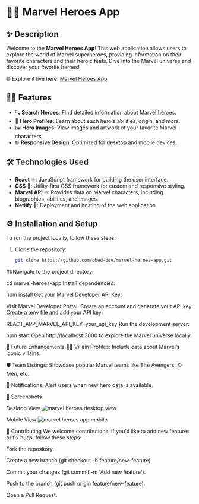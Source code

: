 # 🦸‍♂️ Marvel Heroes App

## ✨ Description

Welcome to the **Marvel Heroes App**! This web application allows users to explore the world of Marvel superheroes, providing information on their favorite characters and their heroic feats. Dive into the Marvel universe and discover your favorite heroes! 

🌐 Explore it live here: [Marvel Heroes App](https://obed-dev-heroes-app.netlify.app/Marvel)

## 🦸‍♀️ Features

- 🔍 **Search Heroes**: Find detailed information about Marvel heroes.
- 📖 **Hero Profiles**: Learn about each hero's abilities, origin, and more.
- 🖼️ **Hero Images**: View images and artwork of your favorite Marvel characters.
- 🌐 **Responsive Design**: Optimized for desktop and mobile devices.

## 🛠️ Technologies Used

- **React** ⚛️: JavaScript framework for building the user interface.
- **CSS** 🎨: Utility-first CSS framework for custom and responsive styling.
- **Marvel API** 🔥: Provides data on Marvel characters, including biographies, abilities, and images.
- **Netlify** 🚀: Deployment and hosting of the web application.

## ⚙️ Installation and Setup

To run the project locally, follow these steps:

1. Clone the repository:

   ```bash
   git clone https://github.com/obed-dev/marvel-heroes-app.git
##Navigate to the project directory:


cd marvel-heroes-app
Install dependencies:


npm install
Get your Marvel Developer API Key:

Visit Marvel Developer Portal.
Create an account and generate your API key.
Create a .env file and add your API key:


REACT_APP_MARVEL_API_KEY=your_api_key
Run the development server:


npm start
Open http://localhost:3000 to explore the Marvel universe locally.

🚀 Future Enhancements
🦹‍♂️ Villain Profiles: Include data about Marvel’s iconic villains.

🛡️ Team Listings: Showcase popular Marvel teams like The Avengers, X-Men, etc.

🔔 Notifications: Alert users when new hero data is available.

📸 Screenshots

Desktop View
![marvel heroes desktop view](https://github.com/user-attachments/assets/1059b98f-9770-4fa7-99c3-dc41c3a990e7)



Mobile View
![marvel heroes app mobile](https://github.com/user-attachments/assets/49f22a4c-1bd9-479c-a071-bcb17aae79d2)


🤝 Contributing
We welcome contributions! If you'd like to add new features or fix bugs, follow these steps:

Fork the repository.

Create a new branch (git checkout -b feature/new-feature).

Commit your changes (git commit -m 'Add new feature').

Push to the branch (git push origin feature/new-feature).

Open a Pull Request.

